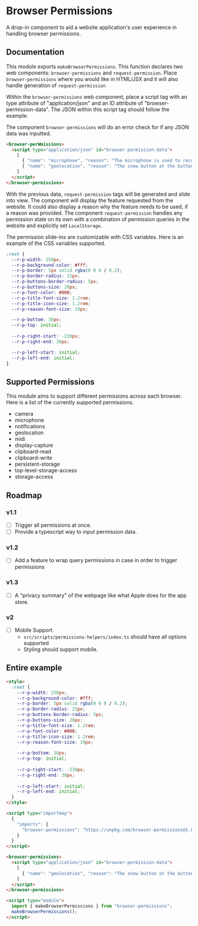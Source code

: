 # Browser Permissions

A drop-in component to aid a website application's user experience in handling browser permissions.

## Documentation

This module exports `makeBrowserPermissions`. This function declares two web components: `browser-permissions` and `request-permission`. Place `browser-permissions` where you would like in HTML/JSX and it will also handle generation of `request-permission`

Within the `browser-permissions` web component, place a script tag with an type attribute of "application/json" and an ID attribute of "browser-permission-data". The JSON within this script tag should follow the example.

The component `browser-permissions` will do an error check for if any JSON data was inputted.

```html
<browser-perWmissions>
  <script type="application/json" id="browser-permission-data">
    [
      { "name": "microphone", "reason": "The microphone is used to record a song." },
      { "name": "geolocation", "reason": "The snow button at the button uses a localized forecast." }
    ]
  </script>
</browser-permissions>
```

With the previous data, `request-permission` tags will be generated and slide into view. The component will display the feature requested from the website. It could also display a reason why the feature needs to be used, if a reason was provided. The component `request-permission` handles any permission state on its own with a combination of permission queries in the website and explicitly set `LocalStorage`.

The permission slide-ins are customizable with CSS variables. Here is an example of the CSS variables supported.

```css
:root {
  --r-p-width: 250px;
  --r-p-background-color: #fff;
  --r-p-border: 5px solid rgba(0 0 0 / 0.2);
  --r-p-border-radius: 15px;
  --r-p-buttons-border-radius: 5px;
  --r-p-buttons-size: 20px;
  --r-p-font-color: #000;
  --r-p-title-font-size: 1.2rem;
  --r-p-title-icon-size: 1.2rem;
  --r-p-reason-font-size: 19px;

  --r-p-bottom: 30px;
  --r-p-top: initial;
  
  --r-p-right-start: -230px;
  --r-p-right-end: 30px;

  --r-p-left-start: initial;
  --r-p-left-end: initial;
}
```

## Supported Permissions

This module aims to support different permissions across each browser. Here is a list of the currently supported permissions.

- camera
- microphone
- notifications
- geolocation
- midi
- display-capture
- clipboard-read
- clipboard-write
- persistent-storage
- top-level-storage-access
- storage-access

## Roadmap

### v1.1

- [ ] Trigger all permissions at once.
- [ ] Provide a typescript way to input permission data.

### v1.2

- [ ] Add a feature to wrap query permissions in case in order to trigger permissions

### v1.3

- [ ] A "privacy summary" of the webpage like what Apple does for the app store.

### v2

- [ ] Mobile Support.
  - `src/scripts/permissions-helpers/index.ts` should have all options supported
  - Styling should support mobile.

## Entire example

```html
<style>
  :root {
    --r-p-width: 250px;
    --r-p-background-color: #fff;
    --r-p-border: 5px solid rgba(0 0 0 / 0.2);
    --r-p-border-radius: 15px;
    --r-p-buttons-border-radius: 5px;
    --r-p-buttons-size: 20px;
    --r-p-title-font-size: 1.2rem;
    --r-p-font-color: #000;
    --r-p-title-icon-size: 1.2rem;
    --r-p-reason-font-size: 19px;
  
    --r-p-bottom: 30px;
    --r-p-top: initial;
    
    --r-p-right-start: -230px;
    --r-p-right-end: 30px;
  
    --r-p-left-start: initial;
    --r-p-left-end: initial;
  }
</style>

<script type="importmap">
  {
    "imports": {
      "browser-permissions": "https://unpkg.com/browser-permissions@1.0.9/dist/esm/browser-permissions.esm.js"
    }
  }
</script>

<browser-permissions>
  <script type="application/json" id="browser-permission-data">
    [
      { "name": "geolocation", "reason": "The snow button at the button uses a localized forecast." }
    ]
  </script>
</browser-permissions>

<script type="module">
  import { makeBrowserPermissions } from "browser-permissions";
  makeBrowserPermissions();
</script>
```
